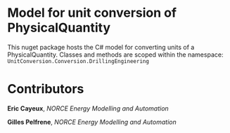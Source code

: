 # Model for unit conversion of PhysicalQuantity

This nuget package hosts the C# model for converting units of a PhysicalQuantity.
Classes and methods are scoped within the namespace: ``UnitConversion.Conversion.DrillingEngineering``

# Contributors

**Eric Cayeux**, *NORCE Energy Modelling and Automation*

**Gilles Pelfrene**, *NORCE Energy Modelling and Automation*

